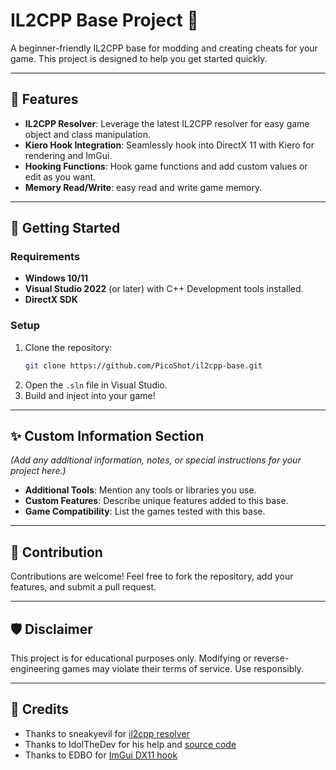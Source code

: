 # IL2CPP Base Project 🌟
A beginner-friendly IL2CPP base for modding and creating cheats for your game. This project is designed to help you get started quickly.  

---

## 🚀 Features  
- **IL2CPP Resolver**: Leverage the latest IL2CPP resolver for easy game object and class manipulation.  
- **Kiero Hook Integration**: Seamlessly hook into DirectX 11 with Kiero for rendering and ImGui.  
- **Hooking Functions**: Hook game functions and add custom values or edit as you want.
- **Memory Read/Write**: easy read and write game memory.

---

## 🔧 Getting Started  

### Requirements  
- **Windows 10/11**  
- **Visual Studio 2022** (or later) with C++ Development tools installed.  
- **DirectX SDK**  

### Setup  
1. Clone the repository:  
   ```bash
   git clone https://github.com/PicoShot/il2cpp-base.git
   ```  
2. Open the `.sln` file in Visual Studio.  
3. Build and inject into your game!  

---

## ✨ Custom Information Section  
*(Add any additional information, notes, or special instructions for your project here.)*  

- **Additional Tools**: Mention any tools or libraries you use.  
- **Custom Features**: Describe unique features added to this base.  
- **Game Compatibility**: List the games tested with this base.  

---

## 🤝 Contribution  
Contributions are welcome! Feel free to fork the repository, add your features, and submit a pull request.  

---

## 🛡️ Disclaimer  
This project is for educational purposes only. Modifying or reverse-engineering games may violate their terms of service. Use responsibly.  

---

## 📄 Credits
- Thanks to sneakyevil for [il2cpp resolver](https://github.com/sneakyevil)
- Thanks to IdolTheDev for his help and [source code](https://github.com/IdolTheDev)
- Thanks to EDBO for [ImGui DX11 hook](https://github.com/rdbo)


